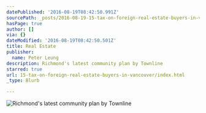 ```yaml
---
datePublished: '2016-08-19T08:42:50.991Z'
sourcePath: _posts/2016-08-19-15-tax-on-foreign-real-estate-buyers-in-vancouver.md
hasPage: true
author: []
via: {}
dateModified: '2016-08-19T08:42:50.501Z'
title: Real Estate
publisher:
  name: Peter Leung
description: Richmond's latest community plan by Townline
starred: true
url: 15-tax-on-foreign-real-estate-buyers-in-vancouver/index.html
_type: Blurb

---
```

![Richmond's latest community plan by Townline](https://the-grid-user-content.s3-us-west-2.amazonaws.com/a0f3ca69-b686-4014-b263-799a9604a222.jpg)